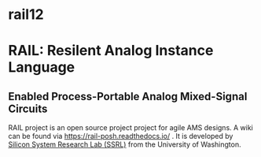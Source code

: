 # rail12

# RAIL: Resilent Analog Instance Language 
## Enabled Process-Portable Analog Mixed-Signal Circuits

RAIL project is an open source project project for agile AMS designs.
A wiki can be found via https://rail-posh.readthedocs.io/  .
It is developed by [Silicon System Research Lab (SSRL)](https://www2.ee.washington.edu/research/ssrl/)
from the University of Washington.
